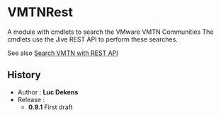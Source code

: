 # VMTNRest

A module with cmdlets to search the VMware VMTN Communities
The cmdlets use the Jive REST API to perform these searches.

See also [Search VMTN with REST API](http://www.lucd.info/2017/12/31/search-vmtn-with-rest-api/)

## History

* Author  : **Luc Dekens**
* Release :
	* **0.9.1**		First draft
	
